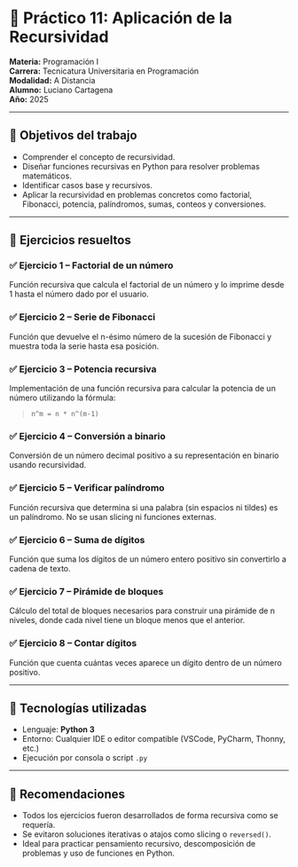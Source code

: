 # 📖 Práctico 11: Aplicación de la Recursividad

**Materia:** Programación I  
**Carrera:** Tecnicatura Universitaria en Programación  
**Modalidad:** A Distancia  
**Alumno:** Luciano Cartagena  
**Año:** 2025  

---

## 🧠 Objetivos del trabajo

- Comprender el concepto de recursividad.
- Diseñar funciones recursivas en Python para resolver problemas matemáticos.
- Identificar casos base y recursivos.
- Aplicar la recursividad en problemas concretos como factorial, Fibonacci, potencia, palíndromos, sumas, conteos y conversiones.

---

## 📝 Ejercicios resueltos

### ✅ Ejercicio 1 – Factorial de un número  
Función recursiva que calcula el factorial de un número y lo imprime desde 1 hasta el número dado por el usuario.

### ✅ Ejercicio 2 – Serie de Fibonacci  
Función que devuelve el n-ésimo número de la sucesión de Fibonacci y muestra toda la serie hasta esa posición.

### ✅ Ejercicio 3 – Potencia recursiva  
Implementación de una función recursiva para calcular la potencia de un número utilizando la fórmula:  
> `n^m = n * n^(m-1)`

### ✅ Ejercicio 4 – Conversión a binario  
Conversión de un número decimal positivo a su representación en binario usando recursividad.

### ✅ Ejercicio 5 – Verificar palíndromo  
Función recursiva que determina si una palabra (sin espacios ni tildes) es un palíndromo. No se usan slicing ni funciones externas.

### ✅ Ejercicio 6 – Suma de dígitos  
Función que suma los dígitos de un número entero positivo sin convertirlo a cadena de texto.

### ✅ Ejercicio 7 – Pirámide de bloques  
Cálculo del total de bloques necesarios para construir una pirámide de n niveles, donde cada nivel tiene un bloque menos que el anterior.

### ✅ Ejercicio 8 – Contar dígitos  
Función que cuenta cuántas veces aparece un dígito dentro de un número positivo.

---

## 🧪 Tecnologías utilizadas

- Lenguaje: **Python 3**
- Entorno: Cualquier IDE o editor compatible (VSCode, PyCharm, Thonny, etc.)
- Ejecución por consola o script `.py`

---

## 📌 Recomendaciones

- Todos los ejercicios fueron desarrollados de forma recursiva como se requería.
- Se evitaron soluciones iterativas o atajos como slicing o `reversed()`.
- Ideal para practicar pensamiento recursivo, descomposición de problemas y uso de funciones en Python.

